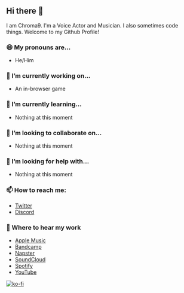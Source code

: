 ## Hi there 👋

I am Chroma9. I'm a Voice Actor and Musician. I also sometimes code things. Welcome to my Github Profile!

### 😄 My pronouns are...
* He/Him

### 🔭 I’m currently working on...
* An in-browser game

### 🌱 I’m currently learning...
* Nothing at this moment

### 👯 I’m looking to collaborate on...
* Nothing at this moment

### 🤔 I’m looking for help with...
* Nothing at this moment

### 📫 How to reach me:
* [Twitter](https://twitter.com/OfficialChroma9)
* [Discord](https://discord.gg/DKGc6maet9)

### 🎵 Where to hear my work
* [Apple Music](https://music.apple.com/us/artist/chroma9/1518505310)
* [Bandcamp](https://chroma9.bandcamp.com/)
* [Napster](https://us.napster.com/artist/chroma9)
* [SoundCloud](https://soundcloud.com/chroma9)
* [Spotify](https://open.spotify.com/artist/4pKo6ILFbitfEhqLALoamR)
* [YouTube](https://www.youtube.com/Chroma9)

[![ko-fi](https://www.ko-fi.com/img/githubbutton_sm.svg)](https://ko-fi.com/H2H31W0O6)

<!--
**chroma9/chroma9** is a ✨ _special_ ✨ repository because its `README.md` (this file) appears on your GitHub profile.

Here are some ideas to get you started:

- 🔭 I’m currently working on ...
- 🌱 I’m currently learning ...
- 👯 I’m looking to collaborate on ...
- 🤔 I’m looking for help with ...
- 💬 Ask me about ...
- 📫 How to reach me: ...
- 😄 Pronouns: ...
- ⚡ Fun fact: ...
-->
